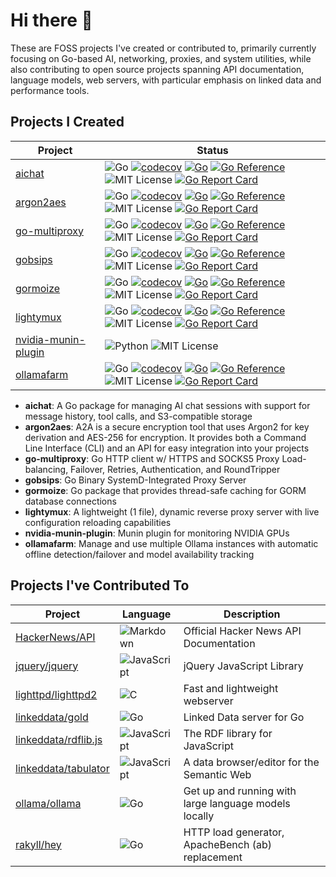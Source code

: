 # Hi there 👋

These are FOSS projects I've created or contributed to, primarily currently focusing on Go-based AI, networking, proxies, and system utilities, while also contributing to open source projects spanning API documentation, language models, web servers, with particular emphasis on linked data and performance tools.

## Projects I Created

| Project | Status |
|---------|---------|
| [aichat](https://github.com/presbrey/aichat) | ![Go](https://img.shields.io/badge/Go-00ADD8?style=flat-square&logo=go&logoColor=white) [![codecov](https://codecov.io/gh/presbrey/aichat/graph/badge.svg?token=PHVQ7QN4TL)](https://codecov.io/gh/presbrey/aichat) [![Go](https://github.com/presbrey/aichat/actions/workflows/go.yml/badge.svg)](https://github.com/presbrey/aichat/actions/workflows/go.yml) [![Go Reference](https://pkg.go.dev/badge/github.com/presbrey/aichat.svg)](https://pkg.go.dev/github.com/presbrey/aichat) ![MIT License](https://img.shields.io/badge/License-MIT-green.svg) [![Go Report Card](https://goreportcard.com/badge/github.com/presbrey/aichat)](https://goreportcard.com/report/github.com/presbrey/aichat) |
| [argon2aes](https://github.com/presbrey/argon2aes) | ![Go](https://img.shields.io/badge/Go-00ADD8?style=flat-square&logo=go&logoColor=white) [![codecov](https://codecov.io/gh/presbrey/argon2aes/graph/badge.svg?token=3AGIGUW65K)](https://codecov.io/gh/presbrey/argon2aes) [![Go](https://github.com/presbrey/argon2aes/actions/workflows/go.yml/badge.svg)](https://github.com/presbrey/argon2aes/actions/workflows/go.yml) [![Go Reference](https://pkg.go.dev/badge/github.com/presbrey/argon2aes.svg)](https://pkg.go.dev/github.com/presbrey/argon2aes) ![MIT License](https://img.shields.io/badge/License-MIT-green.svg) [![Go Report Card](https://goreportcard.com/badge/github.com/presbrey/argon2aes)](https://goreportcard.com/report/github.com/presbrey/argon2aes) |
| [go-multiproxy](https://github.com/presbrey/go-multiproxy) | ![Go](https://img.shields.io/badge/Go-00ADD8?style=flat-square&logo=go&logoColor=white) [![codecov](https://codecov.io/gh/presbrey/go-multiproxy/graph/badge.svg)](https://codecov.io/gh/presbrey/go-multiproxy) [![Go](https://github.com/presbrey/go-multiproxy/actions/workflows/go.yml/badge.svg)](https://github.com/presbrey/go-multiproxy/actions/workflows/go.yml) [![Go Reference](https://pkg.go.dev/badge/github.com/presbrey/go-multiproxy.svg)](https://pkg.go.dev/github.com/presbrey/go-multiproxy) ![MIT License](https://img.shields.io/badge/License-MIT-green.svg) [![Go Report Card](https://goreportcard.com/badge/github.com/presbrey/go-multiproxy)](https://goreportcard.com/report/github.com/presbrey/go-multiproxy) |
| [gobsips](https://github.com/presbrey/gobsips) | ![Go](https://img.shields.io/badge/Go-00ADD8?style=flat-square&logo=go&logoColor=white) [![codecov](https://codecov.io/gh/presbrey/gobsips/graph/badge.svg)](https://codecov.io/gh/presbrey/gobsips) [![Go](https://github.com/presbrey/gobsips/actions/workflows/go.yml/badge.svg)](https://github.com/presbrey/gobsips/actions/workflows/go.yml) [![Go Reference](https://pkg.go.dev/badge/github.com/presbrey/gobsips.svg)](https://pkg.go.dev/github.com/presbrey/gobsips) ![MIT License](https://img.shields.io/badge/License-MIT-green.svg) [![Go Report Card](https://goreportcard.com/badge/github.com/presbrey/gobsips)](https://goreportcard.com/report/github.com/presbrey/gobsips) |
| [gormoize](https://github.com/presbrey/gormoize) | ![Go](https://img.shields.io/badge/Go-00ADD8?style=flat-square&logo=go&logoColor=white) [![codecov](https://codecov.io/gh/presbrey/gormoize/graph/badge.svg)](https://codecov.io/gh/presbrey/gormoize) [![Go](https://github.com/presbrey/gormoize/actions/workflows/go.yml/badge.svg)](https://github.com/presbrey/gormoize/actions/workflows/go.yml) [![Go Reference](https://pkg.go.dev/badge/github.com/presbrey/gormoize.svg)](https://pkg.go.dev/github.com/presbrey/gormoize) ![MIT License](https://img.shields.io/badge/License-MIT-green.svg) [![Go Report Card](https://goreportcard.com/badge/github.com/presbrey/gormoize)](https://goreportcard.com/report/github.com/presbrey/gormoize) |
| [lightymux](https://github.com/presbrey/lightymux) | ![Go](https://img.shields.io/badge/Go-00ADD8?style=flat-square&logo=go&logoColor=white) [![codecov](https://codecov.io/gh/presbrey/lightymux/graph/badge.svg)](https://codecov.io/gh/presbrey/lightymux) [![Go](https://github.com/presbrey/lightymux/actions/workflows/go.yml/badge.svg)](https://github.com/presbrey/lightymux/actions/workflows/go.yml) [![Go Reference](https://pkg.go.dev/badge/github.com/presbrey/lightymux.svg)](https://pkg.go.dev/github.com/presbrey/lightymux) ![MIT License](https://img.shields.io/badge/License-MIT-green.svg) [![Go Report Card](https://goreportcard.com/badge/github.com/presbrey/lightymux)](https://goreportcard.com/report/github.com/presbrey/lightymux) |
| [nvidia-munin-plugin](https://github.com/presbrey/nvidia-munin-plugin) | ![Python](https://img.shields.io/badge/Python-3776AB?style=flat-square&logo=python&logoColor=white) ![MIT License](https://img.shields.io/badge/License-MIT-green.svg) |
| [ollamafarm](https://github.com/presbrey/ollamafarm) | ![Go](https://img.shields.io/badge/Go-00ADD8?style=flat-square&logo=go&logoColor=white) [![codecov](https://codecov.io/gh/presbrey/ollamafarm/graph/badge.svg)](https://codecov.io/gh/presbrey/ollamafarm) [![Go](https://github.com/presbrey/ollamafarm/actions/workflows/go.yml/badge.svg)](https://github.com/presbrey/ollamafarm/actions/workflows/go.yml) [![Go Reference](https://pkg.go.dev/badge/github.com/presbrey/ollamafarm.svg)](https://pkg.go.dev/github.com/presbrey/ollamafarm) ![MIT License](https://img.shields.io/badge/License-MIT-green.svg) [![Go Report Card](https://goreportcard.com/badge/github.com/presbrey/ollamafarm)](https://goreportcard.com/report/github.com/presbrey/ollamafarm) |

- **aichat**: A Go package for managing AI chat sessions with support for message history, tool calls, and S3-compatible storage
- **argon2aes**: A2A is a secure encryption tool that uses Argon2 for key derivation and AES-256 for encryption. It provides both a Command Line Interface (CLI) and an API for easy integration into your projects
- **go-multiproxy**: Go HTTP client w/ HTTPS and SOCKS5 Proxy Load-balancing, Failover, Retries, Authentication, and RoundTripper
- **gobsips**: Go Binary SystemD-Integrated Proxy Server
- **gormoize**: Go package that provides thread-safe caching for GORM database connections
- **lightymux**: A lightweight (1 file), dynamic reverse proxy server with live configuration reloading capabilities
- **nvidia-munin-plugin**: Munin plugin for monitoring NVIDIA GPUs
- **ollamafarm**: Manage and use multiple Ollama instances with automatic offline detection/failover and model availability tracking

## Projects I've Contributed To

| Project | Language | Description |
|---------|----------|-------------|
| [HackerNews/API](https://github.com/HackerNews/API) | ![Markdown](https://img.shields.io/badge/Markdown-000000?style=flat-square&logo=markdown&logoColor=white) | Official Hacker News API Documentation |
| [jquery/jquery](https://github.com/jquery/jquery) | ![JavaScript](https://img.shields.io/badge/JavaScript-F7DF1E?style=flat-square&logo=javascript&logoColor=black) | jQuery JavaScript Library |
| [lighttpd/lighttpd2](https://github.com/lighttpd/lighttpd2) | ![C](https://img.shields.io/badge/C-A8B9CC?style=flat-square&logo=c&logoColor=white) | Fast and lightweight webserver |
| [linkeddata/gold](https://github.com/linkeddata/gold) | ![Go](https://img.shields.io/badge/Go-00ADD8?style=flat-square&logo=go&logoColor=white) | Linked Data server for Go |
| [linkeddata/rdflib.js](https://github.com/linkeddata/rdflib.js) | ![JavaScript](https://img.shields.io/badge/JavaScript-F7DF1E?style=flat-square&logo=javascript&logoColor=black) | The RDF library for JavaScript | 
| [linkeddata/tabulator](https://github.com/linkeddata/tabulator) | ![JavaScript](https://img.shields.io/badge/JavaScript-F7DF1E?style=flat-square&logo=javascript&logoColor=black) | A data browser/editor for the Semantic Web |
| [ollama/ollama](https://github.com/ollama/ollama) | ![Go](https://img.shields.io/badge/Go-00ADD8?style=flat-square&logo=go&logoColor=white) | Get up and running with large language models locally |
| [rakyll/hey](https://github.com/rakyll/hey) | ![Go](https://img.shields.io/badge/Go-00ADD8?style=flat-square&logo=go&logoColor=white) | HTTP load generator, ApacheBench (ab) replacement |

